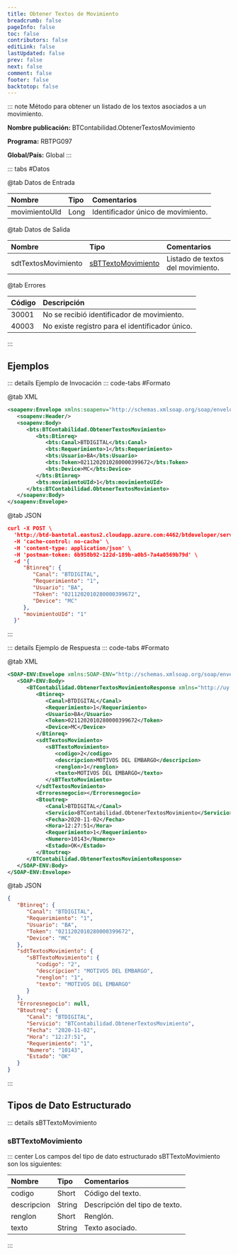 ```yaml
---
title: Obtener Textos de Movimiento
breadcrumb: false
pageInfo: false
toc: false
contributors: false
editLink: false
lastUpdated: false
prev: false
next: false
comment: false
footer: false
backtotop: false
---
```


<!-- ABRE DATOS DEL MÉTODO -->
::: note Método para obtener un listado de los textos asociados a un movimiento.

**Nombre publicación:** BTContabilidad.ObtenerTextosMovimiento

**Programa:** RBTPG097

**Global/País:** Global
:::
<!-- CIERRA DATOS DEL MÉTODO -->

<!-- ABRE TABLA DE DATOS -->
::: tabs #Datos 

@tab Datos de Entrada

Nombre | Tipo | Comentarios
:--------- | :--------- | :---------
movimientoUId | Long | Identificador único de movimiento.

@tab Datos de Salida

Nombre | Tipo | Comentarios
:--------- | :----------- | :-----------
sdtTextosMovimiento | [sBTTextoMovimiento](#sbttextomovimiento) | Listado de textos del movimiento.

@tab Errores

Código | Descripción
:--------- | :-----------
30001 | No se recibió identificador de movimiento. 
40003 | No existe registro para el identificador único. 
:::
<!-- CIERRA TABLA DE DATOS -->

## **Ejemplos**

<!-- ABRE EJEMPLO DE INVOCACIÓN -->
::: details Ejemplo de Invocación 
::: code-tabs #Formato

@tab XML
```xml
<soapenv:Envelope xmlns:soapenv="http://schemas.xmlsoap.org/soap/envelope/" xmlns:bts="http://uy.com.dlya.bantotal/BTSOA/">
   <soapenv:Header/>
   <soapenv:Body>
      <bts:BTContabilidad.ObtenerTextosMovimiento>
         <bts:Btinreq>
            <bts:Canal>BTDIGITAL</bts:Canal>
            <bts:Requerimiento>1</bts:Requerimiento>
            <bts:Usuario>BA</bts:Usuario>
            <bts:Token>0211202010280000399672</bts:Token>
            <bts:Device>MC</bts:Device>
         </bts:Btinreq>
         <bts:movimientoUId>1</bts:movimientoUId>
      </bts:BTContabilidad.ObtenerTextosMovimiento>
   </soapenv:Body>
</soapenv:Envelope>
```

@tab JSON
```json
curl -X POST \
  'http://btd-bantotal.eastus2.cloudapp.azure.com:4462/btdeveloper/servlet/com.dlya.bantotal.odwsbt_BTContabilidad_v1?ObtenerTextosMovimiento' \
  -H 'cache-control: no-cache' \
  -H 'content-type: application/json' \
  -H 'postman-token: 6b958b92-122d-189b-a0b5-7a4a0569b79d' \
  -d '{
	 "Btinreq": {
		"Canal": "BTDIGITAL",
		"Requerimiento": "1",
		"Usuario": "BA",
		"Token": "0211202010280000399672",
		"Device": "MC"
	 },
	 "movimientoUId": "1"
  }'
```
:::
<!-- CIERRA EJEMPLO DE INVOCACIÓN -->

<!-- ABRE EJEMPLO DE RESPUESTA -->
::: details Ejemplo de Respuesta 
::: code-tabs #Formato

@tab XML
```xml
<SOAP-ENV:Envelope xmlns:SOAP-ENV="http://schemas.xmlsoap.org/soap/envelope/" xmlns:xsd="http://www.w3.org/2001/XMLSchema" xmlns:SOAP-ENC="http://schemas.xmlsoap.org/soap/encoding/" xmlns:xsi="http://www.w3.org/2001/XMLSchema-instance">
   <SOAP-ENV:Body>
      <BTContabilidad.ObtenerTextosMovimientoResponse xmlns="http://uy.com.dlya.bantotal/BTSOA/">
         <Btinreq>
            <Canal>BTDIGITAL</Canal>
            <Requerimiento>1</Requerimiento>
            <Usuario>BA</Usuario>
            <Token>0211202010280000399672</Token>
            <Device>MC</Device>
         </Btinreq>
         <sdtTextosMovimiento>
            <sBTTextoMovimiento>
               <codigo>2</codigo>
               <descripcion>MOTIVOS DEL EMBARGO</descripcion>
               <renglon>1</renglon>
               <texto>MOTIVOS DEL EMBARGO</texto>
            </sBTTextoMovimiento>
         </sdtTextosMovimiento>
         <Erroresnegocio></Erroresnegocio>
         <Btoutreq>
            <Canal>BTDIGITAL</Canal>
            <Servicio>BTContabilidad.ObtenerTextosMovimiento</Servicio>
            <Fecha>2020-11-02</Fecha>
            <Hora>12:27:51</Hora>
            <Requerimiento>1</Requerimiento>
            <Numero>10143</Numero>
            <Estado>OK</Estado>
         </Btoutreq>
      </BTContabilidad.ObtenerTextosMovimientoResponse>
   </SOAP-ENV:Body>
</SOAP-ENV:Envelope>
```

@tab JSON
```json
{
   "Btinreq": {
      "Canal": "BTDIGITAL",
      "Requerimiento": "1",
      "Usuario": "BA",
      "Token": "0211202010280000399672",
      "Device": "MC"
   },
   "sdtTextosMovimiento": {
      "sBTTextoMovimiento": {
         "codigo": "2",
         "descripcion": "MOTIVOS DEL EMBARGO",
         "renglon": "1",
         "texto": "MOTIVOS DEL EMBARGO"
      }
   },
   "Erroresnegocio": null,
   "Btoutreq": {
      "Canal": "BTDIGITAL",
      "Servicio": "BTContabilidad.ObtenerTextosMovimiento",
      "Fecha": "2020-11-02",
      "Hora": "12:27:51",
      "Requerimiento": "1",
      "Numero": "10143",
      "Estado": "OK"
   }
}
```
::: 
<!-- CIERRA EJEMPLO DE RESPUESTA -->

## **Tipos de Dato Estructurado**

<!-- ABRE SDT -->
::: details sBTTextoMovimiento  

### sBTTextoMovimiento

::: center 
Los campos del tipo de dato estructurado sBTTextoMovimiento son los siguientes: 

Nombre | Tipo | Comentarios 
:--------- | :----------- | :----------- 
codigo | Short | Código del texto. 
descripcion | String | Descripción del tipo de texto. 
renglon | Short | Renglón. 
texto | String | Texto asociado. 
:::
<!-- CIERRA SDT -->